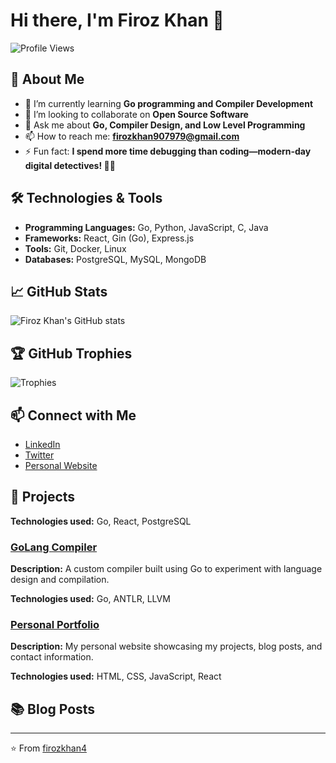 

# Hi there, I'm Firoz Khan 👋

![Profile Views](https://komarev.com/ghpvc/?username=firozkhan4&color=blue)

## 🚀 About Me
- 🌱 I’m currently learning **Go programming and Compiler Development**
- 👯 I’m looking to collaborate on **Open Source Software**
- 💬 Ask me about **Go, Compiler Design, and Low Level Programming**
- 📫 How to reach me: **firozkhan907979@gmail.com**
- ⚡ Fun fact: **I spend more time debugging than coding—modern-day digital detectives! 🕵️‍♂️**

## 🛠️ Technologies & Tools
- **Programming Languages:** Go, Python, JavaScript, C, Java
- **Frameworks:** React, Gin (Go), Express.js
- **Tools:** Git, Docker, Linux
- **Databases:** PostgreSQL, MySQL, MongoDB

## 📈 GitHub Stats
![Firoz Khan's GitHub stats](https://github-readme-stats.vercel.app/api?username=firozkhan4&show_icons=true&theme=radical)

## 🏆 GitHub Trophies
![Trophies](https://github-profile-trophy.vercel.app/?username=firozkhan4)

## 📫 Connect with Me
- [LinkedIn](https://www.linkedin.com/in/firozkhan4/)
- [Twitter](https://twitter.com/firozkhan4)
- [Personal Website](https://firozkhan4.netlify.app)

## 📂 Projects


**Technologies used:** Go, React, PostgreSQL

### [GoLang Compiler](https://github.com/firozkhan4/golang-compiler)
**Description:** A custom compiler built using Go to experiment with language design and compilation.

**Technologies used:** Go, ANTLR, LLVM

### [Personal Portfolio](https://github.com/firozkhan4/firozkhan4)
**Description:** My personal website showcasing my projects, blog posts, and contact information.

**Technologies used:** HTML, CSS, JavaScript, React

## 📚 Blog Posts

---

⭐️ From [firozkhan4](https://github.com/firozkhan4)

